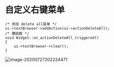 # 自定义右键菜单

```
/* 添加 delete all菜单 */
ui->textBrowser->addAction(ui->actionDeleteAll);
/* 槽函数 */
void Widget::on_actionDeleteAll_triggered()
{
    ui->textBrowser->clear();
}
```

![image-20200727202224471](D:\自定义右键菜单.assets\image-20200727202224471.png)